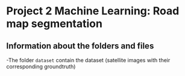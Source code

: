 # Project 2 Machine Learning: Road map segmentation

## Information about the folders and files
-The folder `dataset` contain the dataset (satellite images with their corresponding groundtruth)
